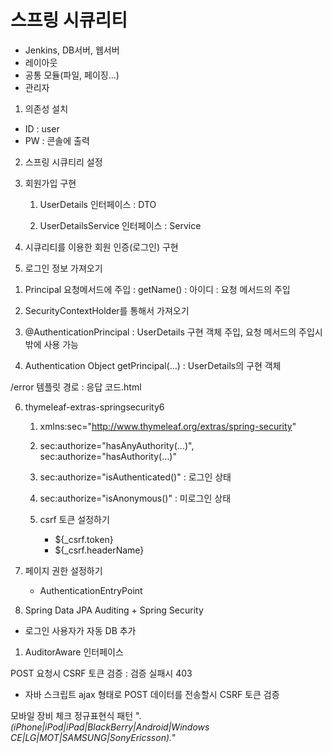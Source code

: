 # 스프링 시큐리티
   - Jenkins, DB서버, 웹서버
   - 레이아웃
   - 공통 모듈(파일, 페이징...)
   - 관리자
1. 의존성 설치
- ID : user
- PW : 콘솔에 출력
2. 스프링 시큐티리 설정
3. 회원가입 구현
    1) UserDetails 인터페이스 : DTO

    2) UserDetailsService 인터페이스 : Service

4. 시큐리티를 이용한 회원 인증(로그인) 구현
5. 로그인 정보 가져오기
1) Principal 요청메서드에 주입  : getName() : 아이디  : 요청 메서드의 주입
2) SecurityContextHolder를 통해서 가져오기
3) @AuthenticationPrincipal  : UserDetails 구현 객체 주입, 요청 메서드의 주입시 밖에 사용 가능

4) Authentication
   Object getPrincipal(...) : UserDetails의 구현 객체

/error 템플릿 경로 : 응답 코드.html

6. thymeleaf-extras-springsecurity6
    1) xmlns:sec="http://www.thymeleaf.org/extras/spring-security"

    2) sec:authorize="hasAnyAuthority(...)", sec:authorize="hasAuthority(...)"
    3) sec:authorize="isAuthenticated()" : 로그인 상태
    4) sec:authorize="isAnonymous()" : 미로그인 상태

    5) csrf 토큰 설정하기
        - ${_csrf.token}
        - ${_csrf.headerName}

7. 페이지 권한 설정하기
    - AuthenticationEntryPoint

8.  Spring Data JPA Auditing + Spring Security
- 로그인 사용자가 자동 DB 추가
1) AuditorAware 인터페이스



POST 요청시 CSRF 토큰 검증 : 검증 실패시 403
- 자바 스크립트 ajax 형태로 POST 데이터를 전송할시 CSRF 토큰 검증


모바일 장비 체크 정규표현식 패턴
".*(iPhone|iPod|iPad|BlackBerry|Android|Windows CE|LG|MOT|SAMSUNG|SonyEricsson).*"